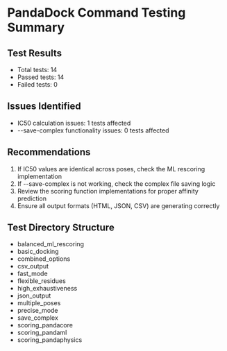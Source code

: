 # PandaDock Command Testing Summary

## Test Results
- Total tests: 14
- Passed tests: 14
- Failed tests: 0

## Issues Identified
- IC50 calculation issues: 1 tests affected
- --save-complex functionality issues: 0 tests affected

## Recommendations
1. If IC50 values are identical across poses, check the ML rescoring implementation
2. If --save-complex is not working, check the complex file saving logic
3. Review the scoring function implementations for proper affinity prediction
4. Ensure all output formats (HTML, JSON, CSV) are generating correctly

## Test Directory Structure
- balanced_ml_rescoring
- basic_docking
- combined_options
- csv_output
- fast_mode
- flexible_residues
- high_exhaustiveness
- json_output
- multiple_poses
- precise_mode
- save_complex
- scoring_pandacore
- scoring_pandaml
- scoring_pandaphysics
